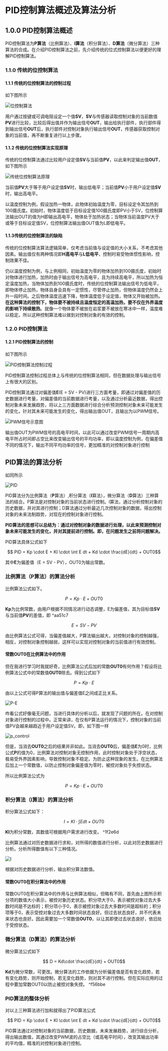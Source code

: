 # PID控制算法概述及算法分析

## 1.0.0 PID控制算法概述

PID控制算法为**P算法**（比例算法）、**I算法**（积分算法）、**D算法**（微分算法）三种算法的合成。在介绍PID控制算法之前，先介绍传统的位式控制算法以便更好的理解PID控制算法。

### 1.1.0 传统的位控制算法

#### 1.1.1 传统的位控制算法的控制过程

如下图所示

![位控制算法](picture/paper1.jpg)

用户通过按键或可调电阻设定一个值**SV**，**SV**与传感器读取控制对象的当前数值**PV**进行比较，比较后得出值并作为输出信号**OUT**，输出给执行部件，执行部件得到输出信号**OUT**后，执行部件对控制对象执行输出信号**OUT**，传感器获取控制对象的当前值，再不断重复进行以上步骤。

#### 1.1.2 传统的位控制算法实现原理

传统的位控制算法通过比较用户设定值**SV**与当前值**PV**，以此来判定输出值**OUT**，如下图所示

![传统位控制算法原理](picture/picture.jpg)

当前值**PV**大于等于用户设定值**SV**时，输出低电平；当前值**PV**小于用户设定值**SV**时，输出高电平。

以温度控制为例，假设加热一物体，此物体初始温度为零，目标设定令其加热到100摄氏度。初始时，物体温度低于目标设定值100摄氏度即PV小于SV，位控制算法输出OUT的值为H即输出高电平，物体处于加热状态；当物体当前温度PV大于或等于目标设定值SV，位控制算法输出值OUT值为L即低电平。

#### 1.1.3传统的位控制算法的缺陷

传统的位控制算法算法逻辑简单，仅考虑当前值与设定值的大小关系，不考虑其他因素。输出值仅有两种情况即**H高电平**与**L低电平**，控制时易受物体惯性影响，控制效果不佳。

仍以温度控制为例，与上例相同，初始温度为零的物体加热到100摄氏度，初始时对物体进行加热，加热时由于输出信号为高电平，且为持续高电平，所以加热为恒定温度加热，当物体加热到100摄氏度时，传统的位控制算法输出信号为低电平，即物体停止加热，物体自身会具有一定惯性，尽管停止加热，但物体温度仍然会上升一段时间。之后物体温度迅速下降，物体温度低于设定值，物体又开始被加热。**在这种算法的控制下，物体要不被持续且温度恒定的高温加热，要不仅在外界温度的影响下持续散热**。就像一个物体要不被放在岩浆要不被放在寒冰中一样，温度难以稳定。所以这种控制算法难以做到对控制对象的有效的控制。

### 1.2.0 PID控制算法

#### 1.2.1 PID控制算法的控制

如下图所示

![PID控制算法控制过程](picture/PID_control.png)

PID控制算法控制过程总体上与传统的位控制算法相同，但在数据处理与输出信号上有很大的区别。

PID控制算法通过对偏差值**E**(E = SV - PV)进行三方面考量，即通过对偏差值的历史数据进行考量，对偏差值的当前数据进行考量，以及通过分析最近数据，得出控制对象未来发展趋势，将以上三方面数据进行综合分析预测控制对象未来可能发生的变化，针对其未来可能发生的变化，得出输出值OUT，且输出为以PWM信号。

![PWM信号示意图](picture/PWM.png)

输出值OUT为PWM信号的高电平时间，以此可以通过改变PWM信号一周期内高电平所占时间即占空比来改变输出信号的平均功率，即以温度控制为例，在偏差值不同的情况下，输出不同平均功率的信号，更加精准的对控制对象进行控制

## PID算法的算法分析

如同所示

![PID](picture/PID.png)

PID算法分为比例算法（**P**算法）,积分算法（**I**算法），微分算法（**D**算法）三种算法的结合。P算法是对控制对象的当前状态进行控制。I算法，通过分析控制对象的历史数据，并对其进行控制；D算法通过分析最近几次控制对象的数据，得出控制对象的未来法制趋势，对现在的控制对象进行控制。

**PID算法的思想可以总结为：通过对控制对象的数据进行处理，以此来预测控制对象未来可能发生的变化，并对其提前进行控制。即，在问题发生之前将问题解决。**

PID算法具体公式如下

$$ PID = Kp \cdot E + KI \cdot \int E dt + Kd \cdot \frac{dE}{dt} + OUT0$$

其中**E**为偏差值（E = SV - PV），OUT0为输出常数。

### 比例算法（P算法）的算法分析

比例算法公式如下。

$$ P = Kp \cdot E + OUT0$$

**Kp**为比例常数，由用户根据不同情况进行动态调整，E为偏差值，其为目标值**SV**与当前值**PV**的差值，即 ^aa51c7

$$ E = SV - PV $$

由比例算法公式可得，当偏差值越大，P算法输出越大，对控制对象的控制越强，相反，对控制对象控制越弱，这样可以实现对控制对象的当前值进行有效控制。

#### 常数OUT0在比例算法中的作用

但在我进行学习时我就好奇，比例算法公式后加的常数**OUT0**有何作用？假设将比例算法公式中的常数值**OUT0**除去。得到公式如下

$$
P = Kp \cdot E
$$

由以上公式可得P算法的输出值与偏差值E之间成正比关系。

![P-E](picture/E-P.png)

咋看公式好像毫无问题，当进行具体的分析以后，就发现了问题的所在。在对控制对象进行控制的过程中。正常来讲，在仅有P算法运行的情况下，控制对象的当前值PV会越来越趋近于用户设定值SV。即，如下图一样

![p_control](picture/P_control.png)

但是，当消去**OUT0**之后的结果并非如此。当消去**OUT0**后，偏差值**E**为0时，比例公式**P**的值为0，比例算法对控制对象无控制作用，此时控制对象处于浮空状态，极易受外界因素影响，导致控制对象不稳定。为防止这种现象的发生。在比例算法后加上一个常数值，以防止控制对象偏差值为零时，被控对象处于失控状态。

所以比例算法公式为

$$
P = Kp \cdot E + OUT0
$$

### 积分算法（I算法）的算法分析

积分算法公式如下：

$$ I = KI \cdot \int E dt + OUT0 $$

**KI**为积分常数，其数值可根据用户需求进行改变。 ^1f2e6d

比例算法通过对历史数据进行求和，对所得的数值进行分析，以此对历史数据进行分析。分析所得数值有以下三种情况。

![I](picture/I_control.png)

根据对历史数据进行分析，输出积分算法数值。

#### 常数OUT0在积分算法中的作用

常数OUT0在积分算法中的作用与比例算法相似，但略有不同，首先由上图所示积分项的数值大小表示，被控对象历史状态。积分项大于0，表示被控对象过去大多数时间是不达标的；积分项小于0，表示被控对象过去大多数时间是超标的；积分项等于0，表示受控对象过去大多数时间状态良好。但过去状态良好，并不代表未来状态也良好。因此需要加一个常数值**OUT0**，以让其即使过去状态良好，依旧处于受控状态。

### 微分算法（D算法）的算法分析

微分算法公式如下

$$ D = Kd\cdot \frac{dE}{dt} + OUT0$$

**Kd**为微分常数，可更改。微分算法的工作依据为分析偏差值是否有变化趋势，若有变化趋势，则开始控制，若无变化趋势，则对其不进行控制。但在实际应用的过程中要加常数OUT0以防止被控对象失控。 ^f56bbe

### PID算法的整体分析

对以上三种算法进行加和就得出了PID算法公式

$$ PID = Kp \cdot E + KI \cdot \int E dt + Kd \cdot \frac{dE}{dt} + OUT0$$

PID算法通过对控制对象的当前数据，历史数据，未来发展趋势，进行综合分析，得出输出数值，其通过改变PWM波的占空比（或高电平时间），改变其输出功率的平均值，精准的对控制对象进行控制。
